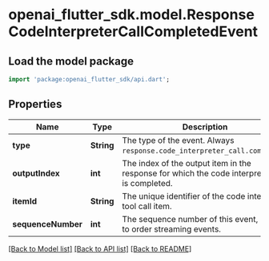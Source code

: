 # openai_flutter_sdk.model.ResponseCodeInterpreterCallCompletedEvent

## Load the model package
```dart
import 'package:openai_flutter_sdk/api.dart';
```

## Properties
Name | Type | Description | Notes
------------ | ------------- | ------------- | -------------
**type** | **String** | The type of the event. Always `response.code_interpreter_call.completed`. | 
**outputIndex** | **int** | The index of the output item in the response for which the code interpreter call is completed. | 
**itemId** | **String** | The unique identifier of the code interpreter tool call item. | 
**sequenceNumber** | **int** | The sequence number of this event, used to order streaming events. | 

[[Back to Model list]](../README.md#documentation-for-models) [[Back to API list]](../README.md#documentation-for-api-endpoints) [[Back to README]](../README.md)


